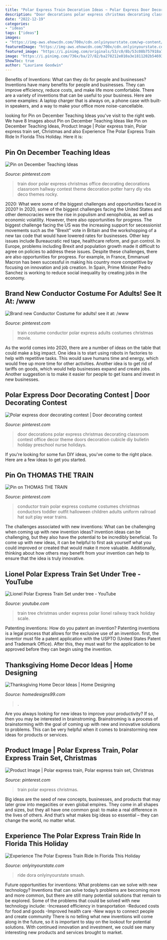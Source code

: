 ```yaml
---
title: "Polar Express Train Decoration Ideas ~ Polar Express Door Decorating Contest"
description: "Door decorations polar express christmas decorating classroom contest office decor theme doors decoration cubicle diy bulletin holiday preschool nurse holidays"
date: "2022-12-19"
categories:
- "ideas"
tags: ["ideas"]
images:
- "https://img-aws.ehowcdn.com/700x/cdn.onlyinyourstate.com/wp-content/uploads/2018/11/45805401_2266077436798955_7441533308543959040_n-700x524.jpg"
featuredImage: "https://img-aws.ehowcdn.com/700x/cdn.onlyinyourstate.com/wp-content/uploads/2018/11/45805401_2266077436798955_7441533308543959040_n-700x524.jpg"
featured_image: "https://i.pinimg.com/originals/53/c0/8b/53c08b757918a7bb970f6bc65dbc2eb1.jpg"
image: "https://i.pinimg.com/736x/ba/27/82/ba278212e010a3e1811202b546936e79--polar-express-train-set-the-polar-express.jpg"
ShowToc: true
author: "Lauriane Goodwin"
---
```



Benefits of Inventions: What can they do for people and businesses?
Inventions have many benefits for people and businesses. They can improve efficiency, reduce costs, and make life more comfortable. There are a variety of inventions that can be useful to your business. Here are some examples: A laptop charger that is always on, a phone case with built-in speakers, and a way to make your office more noise-cancellable.

	

		
looking for Pin on December Teaching Ideas you've visit to the right web. We have 8 Images about Pin on December Teaching Ideas like Pin on December Teaching Ideas, Product Image | Polar express train, Polar express train set, Christmas and also Experience The Polar Express Train Ride In Florida This Holiday. Here it is:
		
    
## Pin On December Teaching Ideas

<img loading=lazy src="https://i.pinimg.com/originals/53/c0/8b/53c08b757918a7bb970f6bc65dbc2eb1.jpg" onerror="this.onerror=null;this.src='https://tse2.mm.bing.net/th?id=OIP.xryb0Klwdb10P6jTjtIMBQHaNK&amp;pid=15.1';" alt="Pin on December Teaching Ideas">

_Source: pinterest.com_

>train door polar express christmas office decorating decorations classroom hallway contest theme decoration potter harry diy vbs deco themes rocky. 

	

2020: What were some of the biggest challenges and opportunities faced in 2020?
In 2020, some of the biggest challenges facing the United States and other democracies were the rise in populism and xenophobia, as well as economic volatility. However, there also opportunities for progress. The biggest challenge facing the US was the increasing support for secessionist movements such as the "Brexit" vote in Britain and the workshopping of a new tax code that would have lowered rates for businesses. Other key issues include Bureaucratic red tape, healthcare reform, and gun control. In Europe, problems including Brexit and population growth made it difficult to agree on policies to address these issues. Despite these challenges, there are also opportunities for progress. For example, in France, Emmanuel Macron has been successful in making his country more competitive by focusing on innovation and job creation. In Spain, Prime Minister Pedro Sanchez is working to reduce social inequality by creating jobs in the economy.

    
## Brand New Conductor Costume For Adults! See It At: /www

<img loading=lazy src="https://i.pinimg.com/736x/56/42/95/56429501c8524c6a089bdb7950c47333--train-costume-costumes-for-adults.jpg" onerror="this.onerror=null;this.src='https://tse3.mm.bing.net/th?id=OIP.dtGNzyTdGD3BVq3dORrFUgHaNK&amp;pid=15.1';" alt="Brand new Conductor Costume for adults! see it at: /www">

_Source: pinterest.com_

>train costume conductor polar express adults costumes christmas movie. 

	

As the world comes into 2020, there are a number of ideas on the table that could make a big impact. One idea is to start using robots in factories to help with repetitive tasks. This would save humans time and energy, which would free up more time for other activities. Another idea is to get rid of tariffs on goods, which would help businesses expand and create jobs. Another suggestion is to make it easier for people to get loans and invest in new businesses.

    
## Polar Express Door Decorating Contest | Door Decorating Contest

<img loading=lazy src="https://i.pinimg.com/originals/2d/4d/a4/2d4da494686b6a45ec99575a80ae7766.jpg" onerror="this.onerror=null;this.src='https://tse4.mm.bing.net/th?id=OIP.ZoeYrcDstza0StZIr9A3FQHaJ4&amp;pid=15.1';" alt="Polar express door decorating contest | Door decorating contest">

_Source: pinterest.com_

>door decorations polar express christmas decorating classroom contest office decor theme doors decoration cubicle diy bulletin holiday preschool nurse holidays. 

	

If you're looking for some fun DIY ideas, you've come to the right place. Here are a few ideas to get you started.

    
## Pin On THOMAS THE TRAIN

<img loading=lazy src="https://i.pinimg.com/originals/c1/7d/2b/c17d2b132d4b40b63234feb38125f165.jpg" onerror="this.onerror=null;this.src='https://tse2.mm.bing.net/th?id=OIP.XauVKJ7y-3HBEkV_CnGLcQHaJ4&amp;pid=15.1';" alt="Pin on THOMAS THE TRAIN">

_Source: pinterest.com_

>conductor train polar express costume costumes christmas conductors toddler outfit halloween children adults uniform railroad hat suit play wear trains. 

	

The challenges associated with new inventions: What can be challenging when coming up with new invention ideas?
invention ideas can be challenging, but they also have the potential to be incredibly beneficial. To come up with new ideas, it can be helpful to first ask yourself what you could improved or created that would make it more valuable. Additionally, thinking about how others may benefit from your invention can help to ensure that the idea is truly innovative.

    
## Lionel Polar Express Train Set Under Tree - YouTube

<img loading=lazy src="https://i.ytimg.com/vi/LHhs6YAz49A/maxresdefault.jpg" onerror="this.onerror=null;this.src='https://tse1.mm.bing.net/th?id=OIP.gWKeUoPB_Nq4I-kpYyJKBAHaEK&amp;pid=15.1';" alt="Lionel Polar Express Train Set under tree - YouTube">

_Source: youtube.com_

>train tree christmas under express polar lionel railway track holiday scale. 

	

Patenting inventions: How do you patent an invention?
Patenting inventions is a legal process that allows for the exclusive use of an invention. first, the inventor must file a patent application with the USPTO (United States Patent and Trademark Office). After this, they must wait for the application to be approved before they can begin using the invention.

    
## Thanksgiving Home Decor Ideas | Home Designing

<img loading=lazy src="https://homedesigns99.com/wp/wp-content/uploads/2015/09/Pumpkin-Express-Train.jpg" onerror="this.onerror=null;this.src='https://tse1.mm.bing.net/th?id=OIP.PkPUKgSiS7QgRDH8EA7tOQHaHa&amp;pid=15.1';" alt="Thanksgiving Home Decor Ideas | Home Designing">

_Source: homedesigns99.com_

>. 

	

Are you always looking for new ideas to improve your productivity? If so, then you may be interested in brainstroming. Brainstroming is a process of brainstorming with the goal of coming up with new and innovative solutions to problems. This can be very helpful when it comes to brainstorming new ideas for products or services.

    
## Product Image | Polar Express Train, Polar Express Train Set, Christmas

<img loading=lazy src="https://i.pinimg.com/736x/ba/27/82/ba278212e010a3e1811202b546936e79--polar-express-train-set-the-polar-express.jpg" onerror="this.onerror=null;this.src='https://tse1.mm.bing.net/th?id=OIP.uqI7uSnkhLbxtEK4mL89hQHaE8&amp;pid=15.1';" alt="Product Image | Polar express train, Polar express train set, Christmas">

_Source: pinterest.com_

>train polar express christmas. 

	

Big ideas are the seed of new concepts, businesses, and products that may later grow into megacities or even global empires. They come in all shapes and sizes, but they all have one common goal: to make a real difference in the lives of others. And that’s what makes big ideas so essential – they can change the world, no matter what.

    
## Experience The Polar Express Train Ride In Florida This Holiday

<img loading=lazy src="https://img-aws.ehowcdn.com/700x/cdn.onlyinyourstate.com/wp-content/uploads/2018/11/45805401_2266077436798955_7441533308543959040_n-700x524.jpg" onerror="this.onerror=null;this.src='https://tse1.mm.bing.net/th?id=OIP.ibzo_C5fnxy5ijY-g7mOhAHaFi&amp;pid=15.1';" alt="Experience The Polar Express Train Ride In Florida This Holiday">

_Source: onlyinyourstate.com_

>ride dora onlyinyourstate smash. 

	

Future opportunities for inventions: What problems can we solve with new technology?
Inventions that can solve today’s problems are becoming more and more common, but there are still many potential solutions that remain to be explored. Some of the problems that could be solved with new technology include: 
-Increased efficiency in transportation 
-Reduced costs for food and goods 
-Improved health care 
-New ways to connect people and create community 
There is no telling what new inventions will come along in the future, so it is important to stay on the lookout for potential solutions. With continued innovation and investment, we could see many interesting new products and services brought to market.

